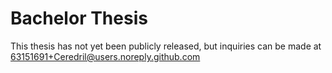 # Bachelor Thesis

This thesis has not yet been publicly released, but inquiries can be made at 63151691+Ceredril@users.noreply.github.com

